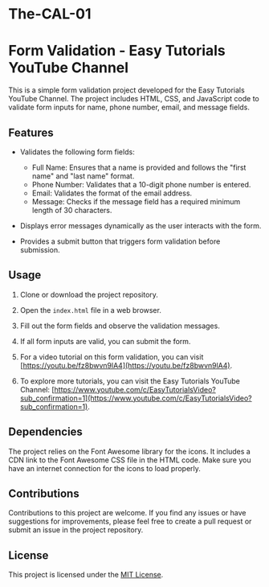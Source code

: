 # The-CAL-01
# Form Validation - Easy Tutorials YouTube Channel

This is a simple form validation project developed for the Easy Tutorials YouTube Channel. The project includes HTML, CSS, and JavaScript code to validate form inputs for name, phone number, email, and message fields.

## Features

- Validates the following form fields:
  - Full Name: Ensures that a name is provided and follows the "first name" and "last name" format.
  - Phone Number: Validates that a 10-digit phone number is entered.
  - Email: Validates the format of the email address.
  - Message: Checks if the message field has a required minimum length of 30 characters.

- Displays error messages dynamically as the user interacts with the form.

- Provides a submit button that triggers form validation before submission.

## Usage

1. Clone or download the project repository.

2. Open the `index.html` file in a web browser.

3. Fill out the form fields and observe the validation messages.

4. If all form inputs are valid, you can submit the form.

5. For a video tutorial on this form validation, you can visit [https://youtu.be/fz8bwvn9lA4](https://youtu.be/fz8bwvn9lA4).

6. To explore more tutorials, you can visit the Easy Tutorials YouTube Channel: [https://www.youtube.com/c/EasyTutorialsVideo?sub_confirmation=1](https://www.youtube.com/c/EasyTutorialsVideo?sub_confirmation=1).

## Dependencies

The project relies on the Font Awesome library for the icons. It includes a CDN link to the Font Awesome CSS file in the HTML code. Make sure you have an internet connection for the icons to load properly.

## Contributions

Contributions to this project are welcome. If you find any issues or have suggestions for improvements, please feel free to create a pull request or submit an issue in the project repository.

## License

This project is licensed under the [MIT License](LICENSE).
